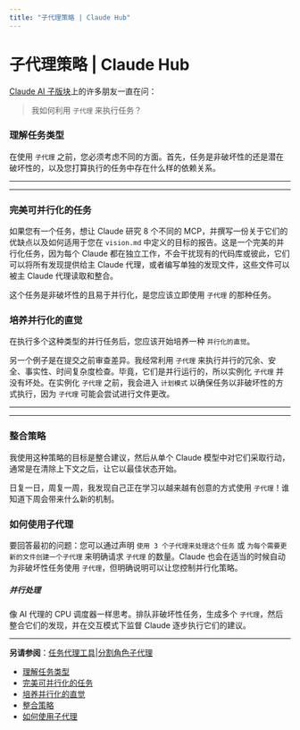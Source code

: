 ```yaml
---
title: "子代理策略 | Claude Hub"
---
```


# 子代理策略 | Claude Hub

[Claude AI 子版块](https://www.reddit.com/r/ClaudeAI/)上的许多朋友一直在问：

> 我如何利用 `子代理` 来执行任务？

### 理解任务类型[​](#understanding-task-types "Direct link to Understanding Task Types")

在使用 `子代理` 之前，您必须考虑不同的方面。首先，任务是非破坏性的还是潜在破坏性的，以及您打算执行的任务中存在什么样的依赖关系。

* * *

* * *

### 完美可并行化的任务[​](#perfect-parallelizable-tasks "Direct link to Perfect Parallelizable Tasks")

如果您有一个任务，想让 Claude 研究 8 个不同的 MCP，并撰写一份关于它们的优缺点以及如何适用于您在 `vision.md` 中定义的目标的报告。这是一个完美的并行化任务，因为每个 Claude 都在独立工作，不会干扰现有的代码库或彼此，它们可以将所有发现提供给主 Claude 代理，或者编写单独的发现文件，这些文件可以被主 Claude 代理读取和整合。

这个任务是非破坏性的且易于并行化，是您应该立即使用 `子代理` 的那种任务。

### 培养并行化的直觉[​](#developing-an-itch-for-parallelism "Direct link to Developing an Itch for Parallelism")

在执行多个这种类型的并行任务后，您应该开始培养一种 `并行化的直觉`。

另一个例子是在提交之前审查差异。我经常利用 `子代理` 来执行并行的冗余、安全、事实性、时间复杂度检查。毕竟，它们是并行运行的，所以实例化 `子代理` 并没有坏处。在实例化 `子代理` 之前，我会进入 `计划模式` 以确保任务以非破坏性的方式执行，因为 `子代理` 可能会尝试进行文件更改。

* * *

* * *

### 整合策略[​](#the-consolidation-strategy "Direct link to The Consolidation Strategy")

我使用这种策略的目标是整合建议，然后从单个 Claude 模型中对它们采取行动，通常是在清除上下文之后，让它以最佳状态开始。

日复一日，周复一周，我发现自己正在学习以越来越有创意的方式使用 `子代理`！谁知道下周会带来什么新的机制。

### 如何使用子代理[​](#how-to-use-sub-agents "Direct link to How to Use Sub-agents")

要回答最初的问题：您可以通过声明 `使用 3 个子代理来处理这个任务` 或 `为每个需要更新的文件创建一个子代理` 来明确请求 `子代理` 的数量。Claude 也会在适当的时候自动为非破坏性任务使用 `子代理`，但明确说明可以让您控制并行化策略。

##### 并行处理

像 AI 代理的 CPU 调度器一样思考。排队非破坏性任务，生成多个 `子代理`，然后整合它们的发现，并在交互模式下监督 Claude 逐步执行它们的建议。


* * *

**另请参阅**：[任务代理工具](/mechanics-task-agent-tools.html)|[分割角色子代理](/mechanics-split-role-sub-agents.html)


-   [理解任务类型](#understanding-task-types)
-   [完美可并行化的任务](#perfect-parallelizable-tasks)
-   [培养并行化的直觉](#developing-an-itch-for-parallelism)
-   [整合策略](#the-consolidation-strategy)
-   [如何使用子代理](#how-to-use-sub-agents)
